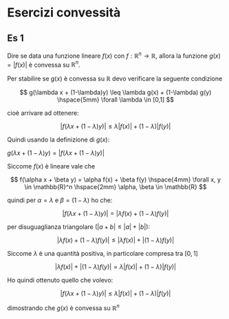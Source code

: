 ﻿# Esercizi convessità

## Es 1

Dire se data una funzione lineare $f(x)$ con $f: \mathbb{R}^n \rightarrow \mathbb{R}$, allora la funzione $g(x) = |f(x)|$ è convessa su $\mathbb{R}^n$.

Per stabilire se $g(x)$ è convessa su $\mathbb{R}$ devo verificare la seguente condizione

$$
g(\lambda x + (1-\lambda)y) \leq \lambda g(x) + (1-\lambda) g(y) \hspace{5mm} \forall \lambda \in [0,1]
$$

cioè arrivare ad ottenere:

$$
|f(\lambda x + (1-\lambda)y)| \leq \lambda |f(x)| + (1-\lambda)|f(y)|
$$

Quindi usando la definizione di $g(x)$:

$g(\lambda x + (1-\lambda)y) = |f(\lambda x + (1-\lambda)y)|$

Siccome $f(x)$ è lineare vale che

$$
f(\alpha x + \beta y) = \alpha f(x) + \beta f(y) \hspace{4mm} \forall x, y \in \mathbb{R}^n \hspace{2mm} \alpha, \beta \in \mathbb{R}
$$

quindi per $\alpha = \lambda$ e $\beta = (1-\lambda)$ ho che:

$$
|f(\lambda x + (1-\lambda)y)| = |\lambda f(x) + (1-\lambda)f(y)|
$$

per disuguaglianza triangolare $(|a + b| \leq |a| + |b|)$:

$$
|\lambda f(x) + (1-\lambda)f(y)| \leq |\lambda f(x)| + |(1-\lambda)f(y)|
$$

Siccome $\lambda$ è una quantità positiva, in particolare compresa tra $[0, 1]$ 

$$
|\lambda f(x)| + |(1-\lambda)f(y)| = \lambda |f(x)| + (1-\lambda)|f(y)| 
$$

Ho quindi ottenuto quello che volevo:

$$
|f(\lambda x + (1-\lambda)y)| \leq \lambda |f(x)| + (1-\lambda)|f(y)|
$$

dimostrando che $g(x)$ è convessa su $\mathbb{R}^n$
